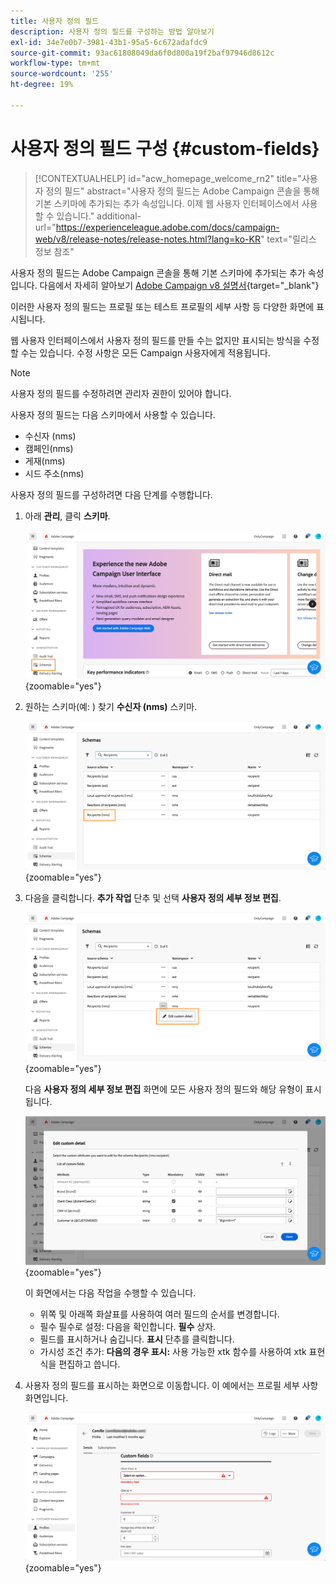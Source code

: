 ```yaml
---
title: 사용자 정의 필드
description: 사용자 정의 필드를 구성하는 방법 알아보기
exl-id: 34e7e0b7-3981-43b1-95a5-6c672adafdc9
source-git-commit: 93ac61808049da6f0d800a19f2baf97946d8612c
workflow-type: tm+mt
source-wordcount: '255'
ht-degree: 19%

---
```


# 사용자 정의 필드 구성 {#custom-fields}

>[!CONTEXTUALHELP]
>id="acw_homepage_welcome_rn2"
>title="사용자 정의 필드"
>abstract="사용자 정의 필드는 Adobe Campaign 콘솔을 통해 기본 스키마에 추가되는 추가 속성입니다. 이제 웹 사용자 인터페이스에서 사용할 수 있습니다."
>additional-url="https://experienceleague.adobe.com/docs/campaign-web/v8/release-notes/release-notes.html?lang=ko-KR" text="릴리스 정보 참조"



사용자 정의 필드는 Adobe Campaign 콘솔을 통해 기본 스키마에 추가되는 추가 속성입니다. 다음에서 자세히 알아보기 [Adobe Campaign v8 설명서](https://experienceleague.adobe.com/docs/campaign/campaign-v8/developer/shemas-forms/extend-schema.html){target="_blank"}

이러한 사용자 정의 필드는 프로필 또는 테스트 프로필의 세부 사항 등 다양한 화면에 표시됩니다.

웹 사용자 인터페이스에서 사용자 정의 필드를 만들 수는 없지만 표시되는 방식을 수정할 수는 있습니다. 수정 사항은 모든 Campaign 사용자에게 적용됩니다.

>[!NOTE]
>
>사용자 정의 필드를 수정하려면 관리자 권한이 있어야 합니다.

사용자 정의 필드는 다음 스키마에서 사용할 수 있습니다.

* 수신자 (nms)
* 캠페인(nms)
* 게재(nms)
* 시드 주소(nms)

사용자 정의 필드를 구성하려면 다음 단계를 수행합니다.

1. 아래 **관리**, 클릭 **스키마**.

   ![](assets/custom-fields.png){zoomable="yes"}

1. 원하는 스키마(예: ) 찾기 **수신자 (nms)** 스키마.

   ![](assets/custom-fields2.png){zoomable="yes"}

1. 다음을 클릭합니다. **추가 작업** 단추 및 선택 **사용자 정의 세부 정보 편집**.

   ![](assets/custom-fields3.png){zoomable="yes"}

   다음 **사용자 정의 세부 정보 편집** 화면에 모든 사용자 정의 필드와 해당 유형이 표시됩니다.

   ![](assets/custom-fields4.png){zoomable="yes"}

   이 화면에서는 다음 작업을 수행할 수 있습니다.

   * 위쪽 및 아래쪽 화살표를 사용하여 여러 필드의 순서를 변경합니다.
   * 필수 필수로 설정: 다음을 확인합니다. **필수** 상자.
   * 필드를 표시하거나 숨깁니다. **표시** 단추를 클릭합니다.
   * 가시성 조건 추가: **다음의 경우 표시:** 사용 가능한 xtk 함수를 사용하여 xtk 표현식을 편집하고 씁니다.

1. 사용자 정의 필드를 표시하는 화면으로 이동합니다. 이 예에서는 프로필 세부 사항 화면입니다.

   ![](assets/custom-fields5.png){zoomable="yes"}
